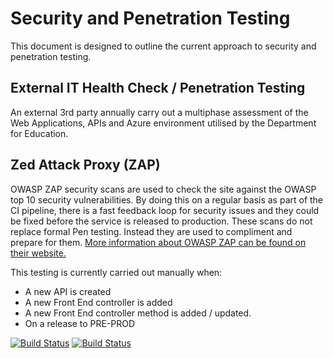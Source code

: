 # Security and Penetration Testing

This document is designed to outline the current approach to security and penetration testing.

## External IT Health Check / Penetration Testing

An external 3rd party annually carry out a multiphase assessment of the Web Applications, APIs and Azure environment utilised by the Department for Education.

## Zed Attack Proxy (ZAP)

OWASP ZAP security scans are used to check the site against the OWASP top 10 security vulnerabilities. By doing this on a regular basis as part of the CI pipeline,
there is a fast feedback loop for security issues and they could be fixed before the service is released to production. These scans do not replace formal Pen testing. Instead they are used to compliment and prepare for them. [More information about OWASP ZAP can be found on their website.](https://owasp.org/www-project-zap/)

This testing is currently carried out manually when:
- A new API is created
- A new Front End controller is added
- A new Front End controller method is added / updated.
- On a release to PRE-PROD

[![Build Status](https://dev.azure.com/dfe-ssp/s198-DfE-Benchmarking-service/_apis/build/status%2FPlatform%20security%20scan?branchName=main&label=Platform)](https://dev.azure.com/dfe-ssp/s198-DfE-Benchmarking-service/_build/latest?definitionId=2851&branchName=main)
[![Build Status](https://dev.azure.com/dfe-ssp/s198-DfE-Benchmarking-service/_apis/build/status%2FWeb%20security%20scan?branchName=main&label=Web)](https://dev.azure.com/dfe-ssp/s198-DfE-Benchmarking-service/_build/latest?definitionId=2858&branchName=main)